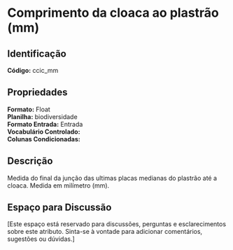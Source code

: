 # Comprimento da cloaca ao plastrão (mm)

## Identificação
**Código:** ccic_mm

## Propriedades
**Formato:** Float  
**Planilha:** biodiversidade  
**Formato Entrada:** Entrada  
**Vocabulário Controlado:**   
**Colunas Condicionadas:**   

## Descrição
Medida do final da junção das ultimas placas medianas do plastrão até a cloaca. Medida em milímetro (mm).

## Espaço para Discussão
[Este espaço está reservado para discussões, perguntas e esclarecimentos sobre este atributo. Sinta-se à vontade para adicionar comentários, sugestões ou dúvidas.]
